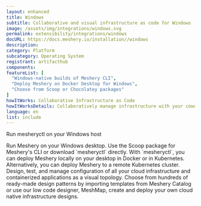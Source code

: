 ```yaml
---
layout: enhanced
title: Windows
subtitle: Collaborative and visual infrastructure as code for Windows
image: /assets/img/integrations/windows.svg
permalink: extensibility/integrations/windows
docURL: https://docs.meshery.io/installation//windows
description: 
category: Platform
subcategory: Operating System
registrant: artifacthub
components: 
featureList: [
  "Windows-native builds of Meshery CLI",
  "Deploy Meshery on Docker Desktop for Windows",
  "Choose from Scoop or Chocolatey packages"
]
howItWorks: Collaborative Infrastructure as Code
howItWorksDetails: Collaboratively manage infrastructure with your coworkers synchronously sharing the same designs.
language: en
list: include
---
```

<p>
Run mesheryctl on your Windows host
</p>
<p>
    Run Meshery on your Windows desktop. Use the Scoop package for Meshery's CLI or download `mesheryctl` directly. With `mesheryctl`, you can deploy Meshery locally on your desktop in Docker or in Kubernetes. Alternatively, you can deploy Meshery to a remote Kubernetes cluster. Design, test, and manage configuration of all your cloud infrastructure and containerized applications as a visual topology. Choose from hundreds of ready-made design patterns by importing templates from Meshery Catalog or use our low code designer, MeshMap, create and deploy your own cloud native infrastructure designs.
</p>

